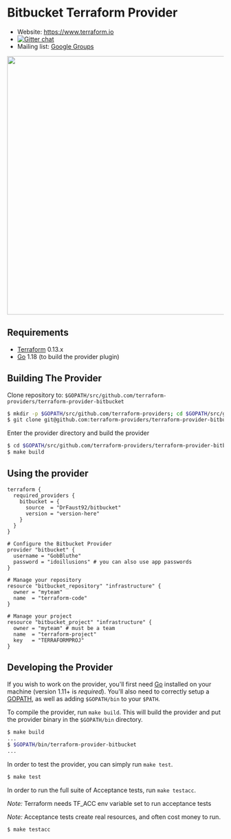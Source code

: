 Bitbucket Terraform Provider
==================

- Website: https://www.terraform.io
- [![Gitter chat](https://badges.gitter.im/hashicorp-terraform/Lobby.png)](https://gitter.im/hashicorp-terraform/Lobby)
- Mailing list: [Google Groups](http://groups.google.com/group/terraform-tool)

<img src="https://cdn.rawgit.com/hashicorp/terraform-website/master/content/source/assets/images/logo-hashicorp.svg" width="600px">

Requirements
------------

- [Terraform](https://www.terraform.io/downloads.html) 0.13.x
- [Go](https://golang.org/doc/install) 1.18 (to build the provider plugin)

Building The Provider
---------------------

Clone repository to: `$GOPATH/src/github.com/terraform-providers/terraform-provider-bitbucket`

```sh
$ mkdir -p $GOPATH/src/github.com/terraform-providers; cd $GOPATH/src/github.com/terraform-providers
$ git clone git@github.com:terraform-providers/terraform-provider-bitbucket
```

Enter the provider directory and build the provider

```sh
$ cd $GOPATH/src/github.com/terraform-providers/terraform-provider-bitbucket
$ make build
```

Using the provider
----------------------

```hcl
terraform {
  required_providers {
    bitbucket = {
      source  = "DrFaust92/bitbucket"
      version = "version-here"
    }
  }
}

# Configure the Bitbucket Provider
provider "bitbucket" {
  username = "GobBluthe"
  password = "idoillusions" # you can also use app passwords
}

# Manage your repository
resource "bitbucket_repository" "infrastructure" {
  owner = "myteam"
  name  = "terraform-code"
}

# Manage your project
resource "bitbucket_project" "infrastructure" {
  owner = "myteam" # must be a team
  name  = "terraform-project"
  key   = "TERRAFORMPROJ"
}
```

Developing the Provider
---------------------------

If you wish to work on the provider, you'll first need [Go](http://www.golang.org) installed on your machine (version 1.11+ is *required*). You'll also need to correctly setup a [GOPATH](http://golang.org/doc/code.html#GOPATH), as well as adding `$GOPATH/bin` to your `$PATH`.

To compile the provider, run `make build`. This will build the provider and put the provider binary in the `$GOPATH/bin` directory.

```sh
$ make build
...
$ $GOPATH/bin/terraform-provider-bitbucket
...
```

In order to test the provider, you can simply run `make test`.

```sh
$ make test
```

In order to run the full suite of Acceptance tests, run `make testacc`.

*Note:* Terraform needs TF_ACC env variable set to run acceptance tests

*Note:* Acceptance tests create real resources, and often cost money to run.

```sh
$ make testacc
```
